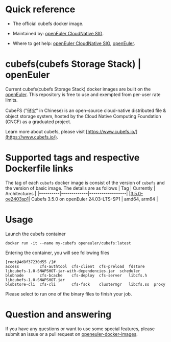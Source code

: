 # Quick reference

- The official cubefs docker image.

- Maintained by: [openEuler CloudNative SIG](https://gitee.com/openeuler/cloudnative).

- Where to get help: [openEuler CloudNative SIG](https://gitee.com/openeuler/cloudnative), [openEuler](https://gitee.com/openeuler/community).

# cubefs(cubefs Storage Stack) | openEuler
Current cubefs(cubefs Storage Stack) docker images are built on the [openEuler](https://repo.openeuler.org/). This repository is free to use and exempted from per-user rate limits.

CubeFS ("储宝" in Chinese) is an open-source cloud-native distributed file & object storage system, hosted by the Cloud Native Computing Foundation (CNCF) as a graduated project.

Learn more about cubefs, please visit [https://www.cubefs.io/](https://www.cubefs.io/)⁠.

# Supported tags and respective Dockerfile links
The tag of each `cubefs` docker image is consist of the version of `cubefs` and the version of basic image. The details are as follows
|    Tag   |  Currently  |   Architectures  |
|----------|-------------|------------------|
|[3.5.0-oe2403sp1](https://gitee.com/openeuler/openeuler-docker-images/blob/master/Storage/cubefs/3.5.0/24.03-lts-sp1/Dockerfile)| Cubefs 3.5.0 on openEuler 24.03-LTS-SP1 | amd64, arm64 |

# Usage

Launch the cubefs container
```
docker run -it --name my-cubefs openeuler/cubefs:latest
```
Entering the container, you will see following files
```
[root@4d8f37230d55 /]#
access         cfs-authtool  cfs-client  cfs-preload  fdstore    libcubefs-1.0-SNAPSHOT-jar-with-dependencies.jar  scheduler
blobnode       cfs-bcache    cfs-deploy  cfs-server   libcfs.h   libcubefs-1.0-SNAPSHOT.jar
blobstore-cli  cfs-cli       cfs-fsck    clustermgr   libcfs.so  proxy
```
Please select to run one of the binary files to finish your job.

        
# Question and answering
If you have any questions or want to use some special features, please submit an issue or a pull request on [openeuler-docker-images](https://gitee.com/openeuler/openeuler-docker-images).